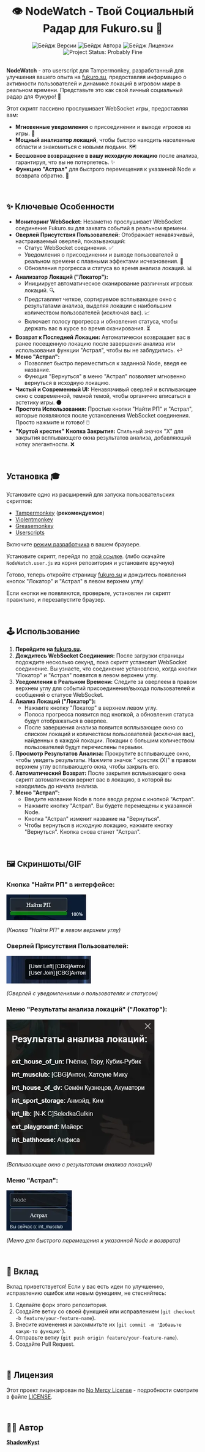 # <div align="center"> 👁️ NodeWatch - Твой Социальный Радар для Fukuro.su 📡 </div>

<div align="center">
  <img src="https://img.shields.io/badge/Версия-3.5-blue.svg?style=flat-square" alt="Бейдж Версии"/>
  <img src="https://img.shields.io/badge/Автор-ShadowKyst-orange.svg?style=flat-square" alt="Бейдж Автора"/>
  <img src="https://img.shields.io/badge/Лицензия-NoMercy-red.svg?style=flat-square" alt="Бейдж Лицензии"/>
  <img src="https://img.shields.io/badge/project-is%20probably%20fine-brightgreen.svg?style=flat-square" alt="Project Status: Probably Fine"/>
</div>

<br/>

**NodeWatch** - это userscript для Tampermonkey, разработанный для улучшения вашего опыта на [fukuro.su](https://www.fukuro.su/), предоставляя информацию о активности пользователей и динамике локаций в игровом мире в реальном времени. Представьте это как свой личный социальный радар для Фукуро! 🚀

Этот скрипт пассивно прослушивает WebSocket игры, предоставляя вам:

* **Мгновенные уведомления** о присоединении и выходе игроков из игры. 👋
* **Мощный анализатор локаций**, чтобы быстро находить населенные области и знакомиться с новыми людьми. 🗺️
* **Бесшовное возвращение в вашу исходную локацию** после анализа, гарантируя, что вы не потеряетесь. ✨
* **Функцию "Астрал"** для быстрого перемещения к указанной Node и возврата обратно. 🚀

<br/>

## ✨ Ключевые Особенности

* **Мониторинг WebSocket:** Незаметно прослушивает WebSocket соединение Fukuro.su для захвата событий в реальном времени.
* **Оверлей Присутствия Пользователей:** Отображает ненавязчивый, настраиваемый оверлей, показывающий:
    * Статус WebSocket соединения. ✅
    * Уведомления о присоединении и выходе пользователей в реальном времени с плавными эффектами исчезновения. 💨
    * Обновления прогресса и статуса во время анализа локаций. 📊
* **Анализатор Локаций ("Локатор"):**
    * Инициирует автоматическое сканирование различных игровых локаций. 🔍
    * Представляет четкое, сортируемое всплывающее окно с результатами анализа, выделяя локации с наибольшим количеством пользователей (исключая вас). 📈
    * Включает полосу прогресса и обновления статуса, чтобы держать вас в курсе во время сканирования. ⏳
* **Возврат к Последней Локации:** Автоматически возвращает вас в ранее посещенную локацию после завершения анализа или использования функции "Астрал", чтобы вы не заблудились. ↩️
* **Меню "Астрал":**
    * Позволяет быстро переместиться к заданной Node, введя ее название.
    * Функция "Вернуться" в меню "Астрал" позволяет мгновенно вернуться в исходную локацию.
* **Чистый и Современный UI:** Ненавязчивый оверлей и всплывающее окно с современной, темной темой, чтобы органично вписаться в эстетику игры. 🌑
* **Простота Использования:** Простые кнопки "Найти РП" и "Астрал", которые появляются после установления WebSocket соединения. Просто нажмите и готово! 🖱️
* **"Крутой крестик" Кнопка Закрытия:** Стильный значок "X" для закрытия всплывающего окна результатов анализа, добавляющий нотку элегантности. ❌

<br/>

## Установка 🎓

Установите одно из расширений для запуска пользовательских скриптов:

* [Tampermonkey](https://www.tampermonkey.net/) (**рекомендуемое**)
* [Violentmonkey](https://violentmonkey.github.io/)
* [Greasemonkey](https://www.greasespot.net/)
* [Userscripts](https://userscripts.org/)

Включите [режим разработчика](https://www.tampermonkey.net/faq.php?locale=ru#Q209) в вашем браузере.

Установите скрипт, перейдя по [этой ссылке](https://github.com/ShadowKyst/NodeWatch-Fukuro-userscript/raw/master/NodeWatch.user.js). (либо скачайте `NodeWatch.user.js` из корня репозитория и установите вручную)

Готово, теперь откройте страницу [fukuro.su](https://www.fukuro.su/) и дождитесь появления кнопок "Локатор" и "Астрал" в левом верхнем углу!

Если кнопки не появляются, проверьте, установлен ли скрипт правильно, и перезапустите браузер.

<br/>

## 🕹️ Использование

1. **Перейдите на [fukuro.su](https://www.fukuro.su/).**
2. **Дождитесь WebSocket Соединения:** После загрузки страницы подождите несколько секунд, пока скрипт установит WebSocket соединение. Вы узнаете, что соединение установлено, когда кнопки "Локатор" и "Астрал" появятся в левом верхнем углу.
3. **Уведомления в Реальном Времени:** Следите за оверлеем в правом верхнем углу для событий присоединения/выхода пользователей и сообщений о статусе WebSocket.
4. **Анализ Локаций ("Локатор"):**
    * Нажмите кнопку "Локатор" в верхнем левом углу.
    * Полоса прогресса появится под кнопкой, а обновления статуса будут отображаться в оверлее.
    * После завершения анализа появится всплывающее окно со списком локаций и количеством пользователей (исключая вас), найденных в каждой локации. Локации с большим количеством пользователей будут перечислены первыми.
5. **Просмотр Результатов Анализа:** Прокрутите всплывающее окно, чтобы увидеть результаты. Нажмите значок " крестик (X)" в правом верхнем углу всплывающего окна, чтобы закрыть его.
6. **Автоматический Возврат:** После закрытия всплывающего окна скрипт автоматически вернет вас в локацию, в которой вы находились до начала анализа.
7. **Меню "Астрал":**
    * Введите название Node в поле ввода рядом с кнопкой "Астрал".
    * Нажмите кнопку "Астрал". Вы будете перемещены к указанной Node.
    * Кнопка "Астрал" изменит название на "Вернуться".
    * Чтобы вернуться в исходную локацию, нажмите кнопку "Вернуться". Кнопка снова станет "Астрал".

<br/>

## 🖼️ Скриншоты/GIF

### Кнопка "Найти РП" в интерфейсе:
![Кнопка Найти РП](https://github.com/ShadowKyst/NodeWatch-Fukuro-userscript/raw/master/assets/analyze.webp)

*(Кнопка "Найти РП" в левом верхнем углу)*

### Оверлей Присутствия Пользователей:
![Оверлей Присутствия Пользователей](https://github.com/ShadowKyst/NodeWatch-Fukuro-userscript/raw/master/assets/userlog.webp)

*(Оверлей с уведомлениями о пользователях и статусом)*

### Меню "Результаты анализа локаций" ("Локатор"):
![Меню Результатов Анализа Локаций](https://github.com/ShadowKyst/NodeWatch-Fukuro-userscript/raw/master/assets/menu.webp)

*(Всплывающее окно с результатами анализа локаций)*

### Меню "Астрал":
![Меню Астрал](https://github.com/ShadowKyst/NodeWatch-Fukuro-userscript/raw/master/assets/astral.webp)

*(Меню для быстрого перемещения к указанной Node и возврата)*

<br/>

## 🤝 Вклад

Вклад приветствуется! Если у вас есть идеи по улучшению, исправлению ошибок или новым функциям, не стесняйтесь:

1. Сделайте форк этого репозитория.
2. Создайте ветку со своей функцией или исправлением (`git checkout -b feature/your-feature-name`).
3. Внесите изменения и закоммитьте их (`git commit -m 'Добавьте какую-то функцию'`).
4. Отправьте ветку (`git push origin feature/your-feature-name`).
5. Создайте Pull Request.

<br/>

## 📜 Лицензия

Этот проект лицензирован по [No Mercy License](https://github.com/ShadowKyst/NodeWatch-Fukuro-userscript/blob/master/LICENSE.md) - подробности смотрите в файле [LICENSE](https://github.com/ShadowKyst/NodeWatch-Fukuro-userscript/blob/master/LICENSE.md).

<br/>

## 👨‍💻 Автор

**[ShadowKyst](https://shadowkyst.ssdk.dev/)**

<br/>